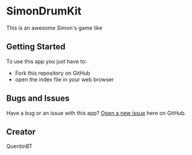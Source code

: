 # SimonDrumKit
This is an awesome Simon's game like

## Getting Started

To use this app you just have to:
* Fork this repository on GitHub
* open the index file in your web browser

## Bugs and Issues

Have a bug or an issue with this app? [Open a new issue](https://github.com/quentinbt/simonDrumKit/issues) here on GitHub.

## Creator

QuentinBT